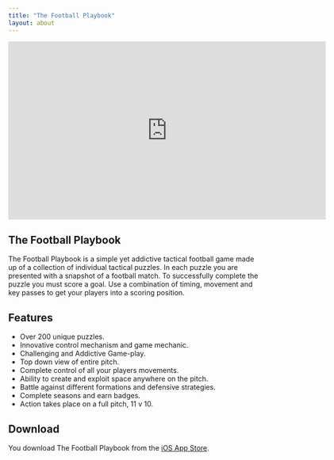```yaml
---
title: "The Football Playbook"
layout: about
---
```

<!-- 16:9 aspect ratio -->
<div class="embed-responsive embed-responsive-16by9">
  <iframe width="640" height="360" src="https://www.youtube.com/embed/kzNKmCPr03Y" frameborder="0"></iframe>
</div>

<h2>The Football Playbook</h2>

The Football Playbook is a simple yet addictive tactical football game made up of a collection of individual tactical puzzles. In each puzzle you are presented with a snapshot of a football match. To successfully complete the puzzle you must score a goal. Use a combination of timing, movement and key passes to get your players into a scoring position.

<h2>Features</h2>

<ul>
<li>Over 200 unique puzzles.</li>
<li>Innovative control mechanism and game mechanic.</li>
<li>Challenging and Addictive Game-play.</li>
<li>Top down view of entire pitch.</li>  
<li>Complete control of all your players movements.</li>
<li>Ability to create and exploit space anywhere on the pitch.</li>
<li>Battle against different formations and defensive strategies.</li>
<li>Complete seasons and earn badges.</li>
<li>Action takes place on a full pitch, 11 v 10.</li>
</ul>

<h2>Download</h2>
You download The Football Playbook from the <a href="https://itunes.apple.com/gb/app/football-playbook-tactical/id635870823" title="">iOS App Store</a>.

